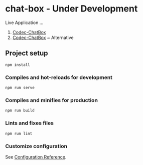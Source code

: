 # chat-box - Under Development

Live Application ... 
1) [Codec-ChatBox](https://chatbox-codec.web.app/)
2) [Codec-ChatBox](https://chatbox-codec.firebaseapp.com/) ~ Alternative

## Project setup
```
npm install
```

### Compiles and hot-reloads for development
```
npm run serve
```

### Compiles and minifies for production
```
npm run build
```

### Lints and fixes files
```
npm run lint
```

### Customize configuration
See [Configuration Reference](https://cli.vuejs.org/config/).
